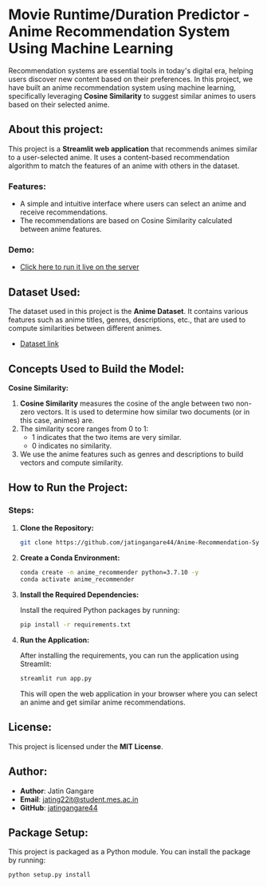 # Movie Runtime/Duration Predictor - Anime Recommendation System Using Machine Learning

Recommendation systems are essential tools in today's digital era, helping users discover new content based on their preferences. In this project, we have built an anime recommendation system using machine learning, specifically leveraging **Cosine Similarity** to suggest similar animes to users based on their selected anime.

## About this project:

This project is a **Streamlit web application** that recommends animes similar to a user-selected anime. It uses a content-based recommendation algorithm to match the features of an anime with others in the dataset.

### Features:
- A simple and intuitive interface where users can select an anime and receive recommendations.
- The recommendations are based on Cosine Similarity calculated between anime features.

### Demo:
* [Click here to run it live on the server](https://anime-recommender-system.herokuapp.com/)

## Dataset Used:
The dataset used in this project is the **Anime Dataset**. It contains various features such as anime titles, genres, descriptions, etc., that are used to compute similarities between different animes.

* [Dataset link](https://www.kaggle.com/azathoth/anime-recommendation-dataset)

## Concepts Used to Build the Model:
**Cosine Similarity:**
1. **Cosine Similarity** measures the cosine of the angle between two non-zero vectors. It is used to determine how similar two documents (or in this case, animes) are.
2. The similarity score ranges from 0 to 1:
    - 1 indicates that the two items are very similar.
    - 0 indicates no similarity.
3. We use the anime features such as genres and descriptions to build vectors and compute similarity.

## How to Run the Project:

### Steps:

1. **Clone the Repository:**

    ```bash
    git clone https://github.com/jatingangare44/Anime-Recommendation-System-ML-JG.git
    ```

2. **Create a Conda Environment:**

    ```bash
    conda create -n anime_recommender python=3.7.10 -y
    conda activate anime_recommender
    ```

3. **Install the Required Dependencies:**

    Install the required Python packages by running:

    ```bash
    pip install -r requirements.txt
    ```

4. **Run the Application:**

    After installing the requirements, you can run the application using Streamlit:

    ```bash
    streamlit run app.py
    ```

    This will open the web application in your browser where you can select an anime and get similar anime recommendations.

## License:

This project is licensed under the **MIT License**.

## Author:

- **Author**: Jatin Gangare
- **Email**: jating22it@student.mes.ac.in
- **GitHub**: [jatingangare44](https://github.com/jatingangare44)

## Package Setup:

This project is packaged as a Python module. You can install the package by running:

```bash
python setup.py install
